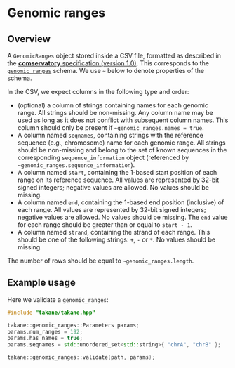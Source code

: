 # Genomic ranges

## Overview

A `GenomicRanges` object stored inside a CSV file, formatted as described in the [**comservatory** specification (version 1.0)](https://github.com/ArtifactDB/comservatory).
This corresponds to the [`genomic_ranges`](https://github.com/ArtifactDB/BiocObjectSchemas/raw/master/raw/genomic_ranges/v1.json) schema.
We use `~` below to denote properties of the schema.

In the CSV, we expect columns in the following type and order:

- (optional) a column of strings containing names for each genomic range.
  All strings should be non-missing.
  Any column name may be used as long as it does not conflict with subsequent column names.
  This column should only be present if `~genomic_ranges.names = true`.
- A column named `seqnames`, containing strings with the reference sequence (e.g., chromosome) name for each genomic range.
  All strings should be non-missing and belong to the set of known sequences in the corresponding `sequence_information` object (referenced by `~genomic_ranges.sequence_information`).
- A column named `start`, containing the 1-based start position of each range on its reference sequence.
  All values are represented by 32-bit signed integers; negative values are allowed.
  No values should be missing.
- A column named `end`, containing the 1-based end position (inclusive) of each range.
  All values are represented by 32-bit signed integers; negative values are allowed.
  No values should be missing.
  The `end` value for each range should be greater than or equal to `start - 1`.
- A column named `strand`, containing the strand of each range.
  This should be one of the following strings: `+`, `-` or `*`.
  No values should be missing.

The number of rows should be equal to `~genomic_ranges.length`.

## Example usage

Here we validate a `genomic_ranges`:

```cpp
#include "takane/takane.hpp"

takane::genomic_ranges::Parameters params;
params.num_ranges = 192;
params.has_names = true;
params.seqnames = std::unordered_set<std::string>{ "chrA", "chrB" };

takane::genomic_ranges::validate(path, params);
```
